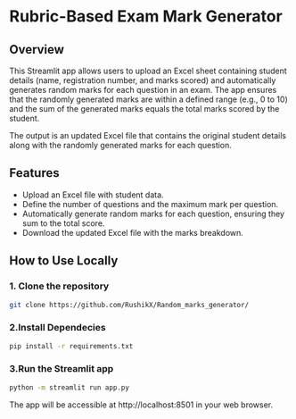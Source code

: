 # Rubric-Based Exam Mark Generator

## Overview

This Streamlit app allows users to upload an Excel sheet containing student details (name, registration number, and marks scored) and automatically generates random marks for each question in an exam. The app ensures that the randomly generated marks are within a defined range (e.g., 0 to 10) and the sum of the generated marks equals the total marks scored by the student.

The output is an updated Excel file that contains the original student details along with the randomly generated marks for each question.

## Features

- Upload an Excel file with student data.
- Define the number of questions and the maximum mark per question.
- Automatically generate random marks for each question, ensuring they sum to the total score.
- Download the updated Excel file with the marks breakdown.

## How to Use Locally

### 1. Clone the repository

```bash
git clone https://github.com/RushikX/Random_marks_generator/
```
### 2.Install Dependecies
```bash
pip install -r requirements.txt
```
### 3.Run the Streamlit app
```bash
python -m streamlit run app.py
```
The app will be accessible at http://localhost:8501 in your web browser.
